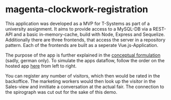 # magenta-clockwork-registration

This application was developed as a MVP for T-Systems as part of a university assignment.
It aims to provide access to a MySQL-DB via a REST-API and a basic in-memory-cache, build with Node, Express and Sequelize.
Additionally there are three frontends, that access the server in a repository pattern. Each of the frontends are built as a seperate Vue.js-Application.


The purpose of the app is further explained in the [conceptual formulation](https://magenta-clockwork-demo.herokuapp.com/documents/Thema1_ClockworkMagenta_Registration_MMS.pdf) (sadly, german only).
To simulate the apps dataflow, follow the order on the hosted app [here](https://magenta-clockwork-demo.herokuapp.com/overview) from left to right.

You can register any number of visitors, which then would be rated in the backoffice.
The marketing workers would then look up the visitor in the Sales-view and innitiate a conversation at the actual fair.
The connection to the spirograph was cut out for the sake of this demo.
